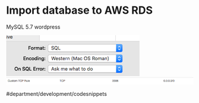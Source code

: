 # Import database to AWS RDS
MySQL 5.7 wordpress

![](Import%20database%20to%20AWS%20RDS/Screen%20Shot%202018-03-12%20at%205.40.05%20PM.png)
![](Import%20database%20to%20AWS%20RDS/Screen%20Shot%202018-03-12%20at%208.06.59%20PM.png)

#department/development/codesnippets